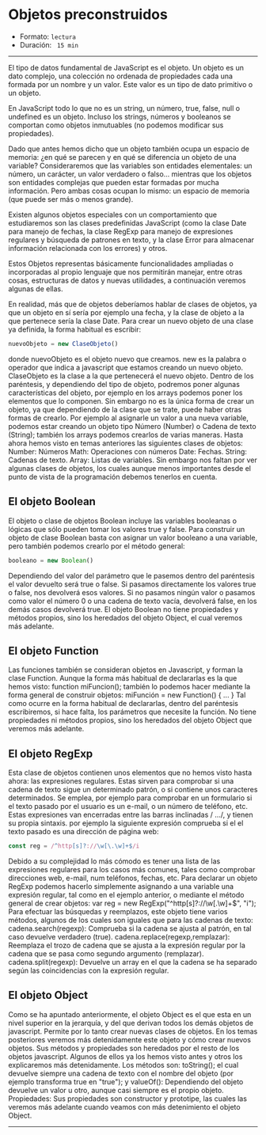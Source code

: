 # Objetos preconstruidos

* Formato: `lectura` 
* Duración: ` 15 min`


***


El tipo de datos fundamental de JavaScript es el objeto. Un objeto es un dato complejo, una colección no ordenada de propiedades cada una formada por un nombre y un valor. Este valor es un tipo de dato primitivo o un objeto.

En JavaScript todo lo que no es un string, un número, true, false, null o undefined es un objeto. Incluso los strings, números y booleanos se comportan como objetos inmutuables (no podemos modificar sus propiedades).

Dado que antes hemos dicho que un objeto también ocupa un espacio de memoria: ¿en qué se parecen y en qué se diferencia un objeto de una variable? Consideraremos que las variables son entidades elementales: un número, un carácter, un valor verdadero o falso… mientras que los objetos son entidades complejas que pueden estar formadas por mucha información. Pero ambas cosas ocupan lo mismo: un espacio de memoria (que puede ser más o menos grande).

Existen algunos objetos especiales con un comportamiento que estudiaremos son  las clases predefinidas JavaScript (como la clase Date para manejo de fechas, la clase RegExp para manejo de expresiones regulares y búsqueda de patrones en texto, y la clase Error para almacenar información relacionada con los errores) y otros.

Estos Objetos representas básicamente funcionalidades ampliadas o incorporadas al propio lenguaje que nos permitirán manejar, entre otras cosas, estructuras de datos y nuevas utilidades, a continuación veremos algunas de ellas.


En realidad, más que de objetos deberíamos hablar de clases de objetos, ya que un objeto en sí sería por ejemplo una fecha, y la clase de objeto a la que pertenece sería la clase Date.
Para crear un nuevo objeto de una clase ya definida, la forma habitual es escribir:

```javascript
nuevoObjeto = new ClaseObjeto()
```

donde nuevoObjeto es el objeto nuevo que creamos. new es la palabra o operador que indica a javascript que estamos creando un nuevo objeto. ClaseObjeto es la clase a la que pertenecerá el nuevo objeto. Dentro de los paréntesis, y dependiendo del tipo de objeto, podremos poner algunas características del objeto, por ejemplo en los arrays podemos poner los elementos que lo componen.
Sin embargo no es la única forma de crear un objeto, ya que dependiendo de la clase que se trate, puede haber otras formas de crearlo. Por ejemplo al asignarle un valor a una nueva variable, podemos estar creando un objeto tipo Número (Number) o Cadena de texto (String); también los arrays podemos crearlos de varias maneras.
Hasta ahora hemos visto en temas anteriores las siguientes clases de objetos:
Number: Números
Math: Operaciones con números
Date: Fechas.
String: Cadenas de texto.
Array: Listas de variables.
Sin embargo nos faltan por ver algunas clases de objetos, los cuales aunque menos importantes desde el punto de vista de la programación debemos tenerlos en cuenta.

## El objeto Boolean

El objeto o clase de objetos Boolean incluye las variables booleanas o lógicas que sólo pueden tomar los valores true y false.
Para construir un objeto de clase Boolean basta con asignar un valor booleano a una variable, pero también podemos crearlo por el método general:

```javascript
booleano = new Boolean()
```

Dependiendo del valor del parámetro que le pasemos dentro del paréntesis el valor devuelto será true o false. Si pasamos directamente los valores true o false, nos devolverá esos valores. Si no pasamos ningún valor o pasamos como valor el número 0 o una cadena de texto vacía, devolverá false, en los demás casos devolverá true.
El objeto Boolean no tiene propiedades y métodos propios, sino los heredados del objeto Object, el cual veremos más adelante.

## El objeto Function

Las funciones también se consideran objetos en Javascript, y forman la clase Function. Aunque la forma más habitual de declararlas es la que hemos visto: function miFuncion(); también lo podemos hacer mediante la forma general de construir objetos:
miFunción = new Function() { ... }
Tal como ocurre en la forma habitual de declararlas, dentro del paréntesis escribiremos, si hace falta, los parámetros que necesite la función.
No tiene propiedades ni métodos propios, sino los heredados del objeto Object que veremos más adelante.

## El objeto RegExp

Esta clase de objetos contienen unos elementos que no hemos visto hasta ahora: las expresiones regulares. Estas sirven para comprobar si una cadena de texto sigue un determinado patrón, o si contiene unos caracteres determinados. Se emplea, por ejemplo para comprobar en un formulario si el texto pasado por el usuario es un e-mail, o un número de teléfono, etc.
Estas expresiones van encerradas entre las barras inclinadas / .../, y tienen su propia sintaxis. por ejemplo la siguiente expresión comprueba si el el texto pasado es una dirección de página web:

```javascript
const reg = /^http[s]?://\w[\.\w]+$/i
```

Debido a su complejidad lo más cómodo es tener una lista de las expresiones regulares para los casos más comunes, tales como comprobar direcciones web, e-mail, num teléfonos, fechas, etc.
Para declarar un objeto RegExp podemos hacerlo simplemente asignando a una variable una expresión regular, tal como en el ejemplo anterior, o mediante el método general de crear objetos:
var reg = new RegExp("^http[s]?://\w[\.\w]+$", "i");
Para efectuar las búsquedas y reemplazos, este objeto tiene varios métodos, algunos de los cuales son iguales que para las cadenas de texto:
cadena.search(regexp): Comprueba si la cadena se ajusta al patrón, en tal caso devuelve verdadero (true).
cadena.replace(regexp,remplazar): Reemplaza el trozo de cadena que se ajusta a la expresión regular por la cadena que se pasa como segundo argumento (remplazar).
cadena.split(regexp): Devuelve un array en el que la cadena se ha separado según las coincidencias con la expresión regular.

## El objeto Object

Como se ha apuntado anteriormente, el objeto Object es el que esta en un nivel superior en la jerarquía, y del que derivan todos los demás objetos de javascript.
Permite por lo tanto crear nuevas clases de objetos. En los temas posteriores veremos más detenidamente este objeto y cómo crear nuevos objetos.
Sus métodos y propiedades son heredados por el resto de los objetos javascript. Algunos de ellos ya los hemos visto antes y otros los explicaremos más detenidamente.
Los métodos son: toString(); el cual devuelve siempre una cadena de texto con el nombre del objeto (por ejemplo transforma true en "true"); y valueOf(): Dependiendo del objeto devuelve un valor u otro, aunque casi siempre es el propio objeto.
Propiedades: Sus propiedades son constructor y prototipe, las cuales las veremos más adelante cuando veamos con más detenimiento el objeto Object.


***
